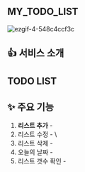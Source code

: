 ## MY_TODO_LIST

![ezgif-4-548c4ccf3c](https://github.com/8566uyu/MY_TODO_LIST/assets/121207285/5e4a8016-6da0-4230-830e-3c96ed8cabfd)

## 👍 서비스 소개
## TODO LIST 

## ✨ 주요 기능
1. <B>리스트 추가</B> -
2. 리스트 수정 - \
3. 리스트 삭제 -
4. 오늘의 날짜 -
5. 리스트 갯수 확인 - 
